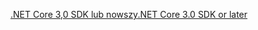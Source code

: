 [<span data-ttu-id="64a61-101">.NET Core 3,0 SDK lub nowszy</span><span class="sxs-lookup"><span data-stu-id="64a61-101">.NET Core 3.0 SDK or later</span></span>](https://dotnet.microsoft.com/download/dotnet-core/3.0)
